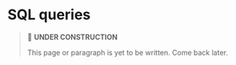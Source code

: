 # SQL queries

> 🚧 **UNDER CONSTRUCTION**
>
> This page or paragraph is yet to be written. Come back later.
